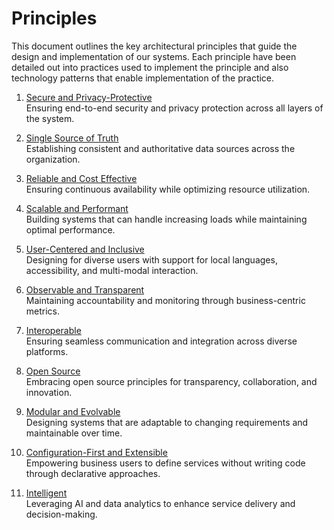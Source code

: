 # Principles

This document outlines the key architectural principles that guide the design and implementation of our systems. Each principle have been detailed out into practices used to implement the principle and also technology patterns that enable implementation of the practice. 

1. [Secure and Privacy-Protective](Practices%20and%20Patterns/Secure-and-Privacy-Protective.md)  
   Ensuring end-to-end security and privacy protection across all layers of the system.

2. [Single Source of Truth](Practices%20and%20Patterns/Single-Source-of-Truth.md)  
   Establishing consistent and authoritative data sources across the organization.

3. [Reliable and Cost Effective](Practices%20and%20Patterns/Reliable-and-Cost-Effective.md)  
   Ensuring continuous availability while optimizing resource utilization.

4. [Scalable and Performant](Practices%20and%20Patterns/Scalable-and-Performant.md)  
   Building systems that can handle increasing loads while maintaining optimal performance.

5. [User-Centered and Inclusive](Practices%20and%20Patterns/User-Centered-and-Inclusive.md)  
   Designing for diverse users with support for local languages, accessibility, and multi-modal interaction.

6. [Observable and Transparent](Practices%20and%20Patterns/Observable-and-Transparent.md)  
   Maintaining accountability and monitoring through business-centric metrics.

7. [Interoperable](Practices%20and%20Patterns/Interoperable.md)  
   Ensuring seamless communication and integration across diverse platforms.

8. [Open Source](Practices%20and%20Patterns/Open-Source.md)  
   Embracing open source principles for transparency, collaboration, and innovation.

9. [Modular and Evolvable](Practices%20and%20Patterns/Modular-and-Evolvable.md)  
   Designing systems that are adaptable to changing requirements and maintainable over time.

10. [Configuration-First and Extensible](Practices%20and%20Patterns/Configuration-First-and-Extensible.md)  
    Empowering business users to define services without writing code through declarative approaches.

11. [Intelligent](Practices%20and%20Patterns/Intelligent.md)  
    Leveraging AI and data analytics to enhance service delivery and decision-making.
